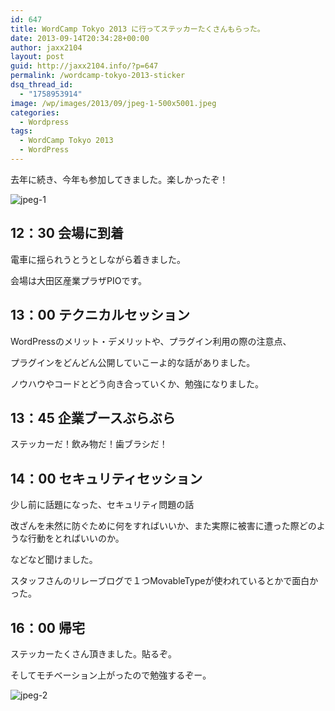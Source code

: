 ```yaml
---
id: 647
title: WordCamp Tokyo 2013 に行ってステッカーたくさんもらった。
date: 2013-09-14T20:34:28+00:00
author: jaxx2104
layout: post
guid: http://jaxx2104.info/?p=647
permalink: /wordcamp-tokyo-2013-sticker
dsq_thread_id:
  - "1758953914"
image: /wp/images/2013/09/jpeg-1-500x5001.jpeg
categories:
  - Wordpress
tags:
  - WordCamp Tokyo 2013
  - WordPress
---
```

去年に続き、今年も参加してきました。楽しかったぞ！

<img class="img-rounded aligncenter size-large wp-image-648" alt="jpeg-1" src="/images/2013/09/jpeg-1-500x500.jpeg" srcset="/images/2013/09/jpeg-1-500x500.jpeg 500w, /images/2013/09/jpeg-1-150x150.jpeg 150w, /images/2013/09/jpeg-1-300x300.jpeg 300w, /images/2013/09/jpeg-1.jpeg 612w" sizes="(max-width: 500px) 100vw, 500px" />

## 12：30 会場に到着

電車に揺られうとうとしながら着きました。
  
会場は大田区産業プラザPIOです。

<!--more-->

## 13：00 テクニカルセッション

WordPressのメリット・デメリットや、プラグイン利用の際の注意点、
  
プラグインをどんどん公開していこーよ的な話がありました。
  
ノウハウやコードとどう向き合っていくか、勉強になりました。

## 13：45 企業ブースぶらぶら

ステッカーだ！飲み物だ！歯ブラシだ！

## 14：00 セキュリティセッション

少し前に話題になった、セキュリティ問題の話
  
改ざんを未然に防ぐために何をすればいいか、また実際に被害に遭った際どのような行動をとればいいのか。
  
などなど聞けました。
  
スタッフさんのリレーブログで１つMovableTypeが使われているとかで面白かった。

## 16：00 帰宅

ステッカーたくさん頂きました。貼るぞ。
  
そしてモチベーション上がったので勉強するぞー。

<img class="img-rounded aligncenter size-large wp-image-650" alt="jpeg-2" src="/images/2013/09/jpeg-2-500x500.jpeg" srcset="/images/2013/09/jpeg-2-500x500.jpeg 500w, /images/2013/09/jpeg-2-150x150.jpeg 150w, /images/2013/09/jpeg-2-300x300.jpeg 300w, /images/2013/09/jpeg-2.jpeg 612w" sizes="(max-width: 500px) 100vw, 500px" />